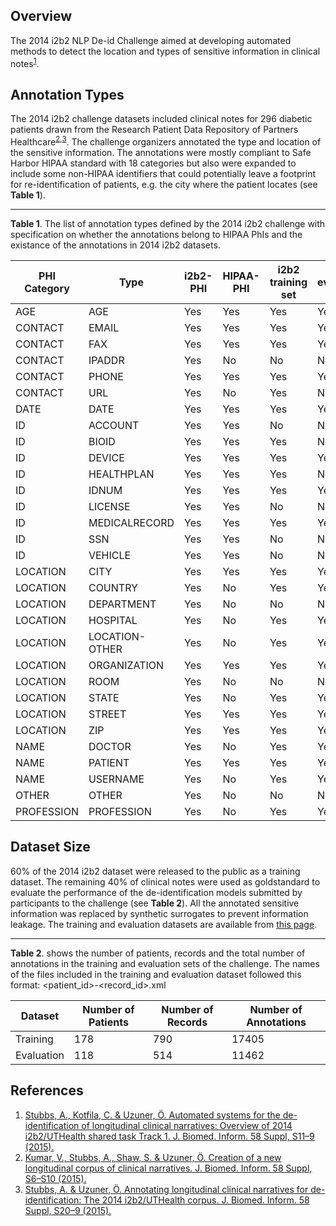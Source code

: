 ## Overview

The 2014 i2b2 NLP De-id Challenge aimed at developing automated methods to
detect the location and types of sensitive information in clinical
notes<sup>[1][1]</sup>.

## Annotation Types

The 2014 i2b2 challenge datasets included clinical notes for 296 diabetic
patients drawn from the Research Patient Data Repository of Partners
Healthcare<sup>[2][2],[3][3]</sup>. The challenge organizers annotated the type
and location of the sensitive information. The annotations were mostly compliant
to Safe Harbor HIPAA standard with 18 categories but also were expanded to
include some non-HIPAA identifiers that could potentially leave a footprint for
re-identification of patients, e.g. the city where the patient locates (see
**Table 1**).

---

**Table 1**. The list of annotation types defined by the 2014 i2b2 challenge
with specification on whether the annotations belong to HIPAA PhIs and the
existance of the annotations in 2014 i2b2 datasets.

|PHI Category| Type|i2b2-PHI|HIPAA-PHI|i2b2 training set|i2b2 evaluation set|
|-|-|-|-|-|-|
| AGE| AGE| Yes      | Yes | Yes | Yes|
| CONTACT | EMAIL          | Yes      | Yes       | Yes               | Yes |
| CONTACT | FAX            | Yes      | Yes       | Yes               | Yes|
| CONTACT | IPADDR         | Yes      | No        | No                | No|
| CONTACT | PHONE          | Yes      | Yes       | Yes               | Yes|
| CONTACT | URL            | Yes      | No        | Yes               | No |
| DATE    | DATE           | Yes      | Yes       | Yes               | Yes|
| ID      | ACCOUNT        | Yes      | Yes       | No                | No|
| ID      | BIOID          | Yes      | Yes       | Yes               | No|
| ID      | DEVICE         | Yes      | Yes       | Yes               | Yes |
| ID      | HEALTHPLAN     | Yes      | Yes       | Yes               | No |
| ID      | IDNUM          | Yes      | Yes       | Yes               | Yes |
| ID      | LICENSE        | Yes      | Yes       | No                | No|
| ID      | MEDICALRECORD  | Yes      | Yes       | Yes               | Yes |
| ID      | SSN            | Yes      | Yes       | No                | No|
| ID      | VEHICLE        | Yes      | Yes       | No                | No|
| LOCATION| CITY           | Yes      | Yes       | Yes               | Yes|
| LOCATION| COUNTRY        | Yes      | No        | Yes               | Yes |
| LOCATION| DEPARTMENT     | Yes      | No        | No                | No|
| LOCATION     | HOSPITAL       | Yes      | No        | Yes  | Yes|
| LOCATION     | LOCATION-OTHER | Yes      | No        | Yes  | Yes|
| LOCATION     | ORGANIZATION   | Yes      | Yes       | Yes  | Yes|
| LOCATION     | ROOM           | Yes      | No        | No   | No|
| LOCATION     | STATE          | Yes      | No        | Yes | Yes|
| LOCATION     | STREET         | Yes      | Yes       | Yes | Yes|
| LOCATION     | ZIP            | Yes      | Yes       | Yes  | Yes|
| NAME         | DOCTOR         | Yes      | No        | Yes  | Yes|
| NAME         | PATIENT        | Yes      | Yes       | Yes | Yes|
| NAME         | USERNAME       | Yes      | No        | Yes | Yes|
| OTHER        | OTHER          | Yes      | No        | No| No |
| PROFESSION   | PROFESSION     | Yes      | No        | Yes | Yes|

## Dataset Size

60% of the 2014 i2b2 dataset were released to the public as a training dataset.
The remaining 40% of clinical notes were used as goldstandard to evaluate the
performance of the de-identification models submitted by participants to the
challenge (see **Table 2**). All the annotated sensitive information was
replaced by synthetic surrogates to prevent information leakage. The training
and evaluation datasets are available from [this page](i2b2-dataset-dl).

---

**Table 2**. shows the number of patients, records and the total number of
annotations in the training and evaluation sets of the challenge. The names of
the files included in the training and evaluation dataset followed this format:
<patient_id>-<record_id>.xml

|Dataset|Number of Patients| Number of Records| Number of Annotations|
|-|-|-|-|
|Training|178|790|17405|
|Evaluation|118|514|11462|

## References

1. [Stubbs, A., Kotfila, C. & Uzuner, Ö. Automated systems for the de-identification
of longitudinal clinical narratives: Overview of 2014 i2b2/UTHealth shared task
Track 1. J. Biomed. Inform. 58 Suppl, S11–9 (2015).][1]
2. [Kumar, V., Stubbs, A., Shaw, S. & Uzuner, Ö. Creation of a new longitudinal
corpus of clinical narratives. J. Biomed. Inform. 58 Suppl, S6–S10 (2015).][2]
3. [Stubbs, A. & Uzuner, Ö. Annotating longitudinal clinical narratives for
de-identification: The 2014 i2b2/UTHealth corpus. J. Biomed. Inform. 58 Suppl,
S20–9 (2015).][3]

<!-- Links -->

[1]: https://dx.doi.org/10.1016%2Fj.jbi.2015.06.007
[2]: https://doi.org/10.1016/j.jbi.2015.09.018
[3]: https://doi.org/10.1016/j.jbi.2015.07.020
[i2b2-dataset-dl]: https://www.i2b2.org/NLP/
